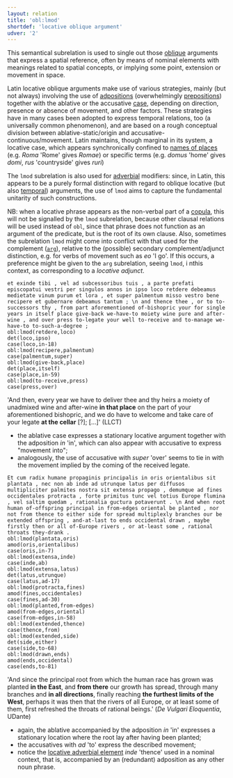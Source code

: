 ```yaml
---
layout: relation
title: 'obl:lmod'
shortdef: 'locative oblique argument'
udver: '2'
---
```


This semantical subrelation is used to single out those [oblique](la-dep/obl) arguments that express a spatial reference, often by means of nominal elements with meanings related to spatial concepts, or implying some point, extension or movement in space. 

Latin locative oblique arguments make use of various strategies, mainly (but not always) involving the use of [adpositions](la-pos/ADP) (overwhelmingly [prepositions](la-feat/AdpType)) together with the ablative or the accusative [case](la-feat/Case), depending on direction, presence or absence of movement, and other factors. These strategies have in many cases been adopted to express temporal relations, too (a universally common phenomenon), and are based on a rough conceptual division between ablative-static/origin and accusative-continuous/movement. Latin maintains, though marginal in its system, a locative case, which appears synchronically confined to [names of places](la-feat/NameType#Geo) (e.g. *Roma* 'Rome' gives *Romae*) or specific terms (e.g. *domus* 'home' gives *domi*, *rus* 'countryside' gives *ruri*)  

The `lmod` subrelation is also used for [adverbial](la-dep/advmod-lmod) modifiers: since, in Latin, this appears to be a purely formal distinction with regard to oblique locative (but also [temporal](la-dep/obl-tmod)) arguments, the use of `lmod` aims to capture the fundamental unitarity of such constructions.

NB: when a locative phrase appears as the non-verbal part of a [copula](la-dep/cop), this will not be signalled by the `lmod` subrelation, because other clausal relations will be used instead of `obl`, since that phrase does not function as an argument of the predicate, but is the root of its own clause. Also, sometimes the subrelation `lmod` might come into conflict with that used for the complement ([`arg`](u-dep/obl-arg)), relative to the (possible) secondary complement/adjunct distinction, e.g. for verbs of movement such as *eo* 'I go'. If this occurs, a preference might be given to the `arg` subrelation, seeing `lmod`, i nthis context, as corresponding to a *locative adjunct*.



~~~ sdparse
et exinde tibi , vel ad subcessoribus tuis , a parte prefati episcopatui vestri per singulos annos in ipso loco retdere debeamus medietate vinum purum et lora , et super palmentum misso vestro bene recipere et gubernare debeamus tantum ; \n and thence thee , or to to-successors thy , from part aforementioned of-bishopric your for single years in itself place give-back we-have-to moiety wine pure and after-wine , and over press to-legate your well to-receive and to-manage we-have-to to-such-a-degree ; 
obl:lmod(retdere,loco)
det(loco,ipso)
case(loco,in-18)
obl:lmod(recipere,palmentum)
case(palmentum,super)
obl:lmod(give-back,place)
det(place,itself)
case(place,in-59)
obl:lmod(to-receive,press)
case(press,over)
~~~

'And then, every year we have to deliver thee and thy heirs a moiety of unadmixed wine and after-wine **in that place** on the part of your aforementioned bishopric, and we do have to welcome and take care of your legate **at the cellar** [?]; [...]' (LLCT)

* the ablative case expresses a stationary locative argument together with the adposition *in* 'in', which can also appear with accusative to express "movement into";
* analogously, the use of accusative with *super* 'over' seems to tie in with the movement implied by the coming of the received legate.

~~~ sdparse
Et cum radix humane propaginis principalis in oris orientalibus sit plantata , nec non ab inde ad utrunque latus per diffusos multipliciter palmites nostra sit extensa propago , demumque ad fines occidentales protracta , forte primitus tunc vel totius Europe flumina , vel saltim quedam , rationalia guctura potaverunt . \n And when root human of-offspring principal in from-edges oriental be planted , nor not from thence to either side for spread multiplexly branches our be extended offspring , and-at-last to ends occidental drawn , maybe firstly then or all of-Europe rivers , or at-least some , rational throats they-drank .
obl:lmod(plantata,oris)
amod(oris,orientalibus)
case(oris,in-7)
obl:lmod(extensa,inde)
case(inde,ab)
obl:lmod(extensa,latus)
det(latus,utrunque)
case(latus,ad-17)
obl:lmod(protracta,fines)
amod(fines,occidentales)
case(fines,ad-30)
obl:lmod(planted,from-edges)
amod(from-edges,oriental)
case(from-edges,in-58)
obl:lmod(extended,thence)
case(thence,from)
obl:lmod(extended,side)
det(side,either)
case(side,to-68)
obl:lmod(drawn,ends)
amod(ends,occidental)
case(ends,to-81)
~~~

'And since the principal root from which the human race has grown was planted **in the East**, and **from there** our growth has spread, through many branches and **in all directions**, finally reaching **the furthest limits of the West**, perhaps it was then that the rivers of all Europe, or at least some of them, first refreshed the throats of rational beings.' (*De Vulgari Eloquentia*, UDante) 

* again, the ablative accompanied by the adposition *in* 'in' expresses a stationary location where the root lay after having been planted;
* the accusatives with *ad* 'to' express the described movement;
* notice the [locative adverbial element](la-dep/advmod-lmod) *inde* 'thence' used in a nominal context, that is, accompanied by an (redundant) adposition as any other noun phrase.